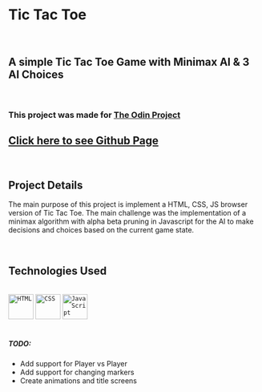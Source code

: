 # Tic Tac Toe
<br>

## A simple Tic Tac Toe Game with Minimax AI & 3 AI Choices
<br>

###  This project was made for [The Odin Project](https://www.theodinproject.com/lessons/node-path-javascript-tic-tac-toe)

##  [Click here to see Github Page](https://rib9985.github.io/tictactoe/)
<br>

##  Project Details
The main purpose of this project is implement a HTML, CSS, JS browser version of Tic Tac Toe. The main challenge was the implementation of a minimax algorithm with alpha beta pruning in Javascript for the AI to make decisions and choices based on the current game state.
<br>

<br>

##  Technologies Used
<br>
<div>
	<code><img height="50" src="https://user-images.githubusercontent.com/25181517/192158954-f88b5814-d510-4564-b285-dff7d6400dad.png" alt="HTML" title="HTML" /></code>
	<code><img height="50" src="https://user-images.githubusercontent.com/25181517/183898674-75a4a1b1-f960-4ea9-abcb-637170a00a75.png" alt="CSS" title="CSS" /></code>
	<code><img height="50" src="https://user-images.githubusercontent.com/25181517/117447155-6a868a00-af3d-11eb-9cfe-245df15c9f3f.png" alt="JavaScript" title="JavaScript" /></code>
</div>
<br>


##### TODO: 
- Add support for Player vs Player
- Add support for changing markers
- Create animations and title screens